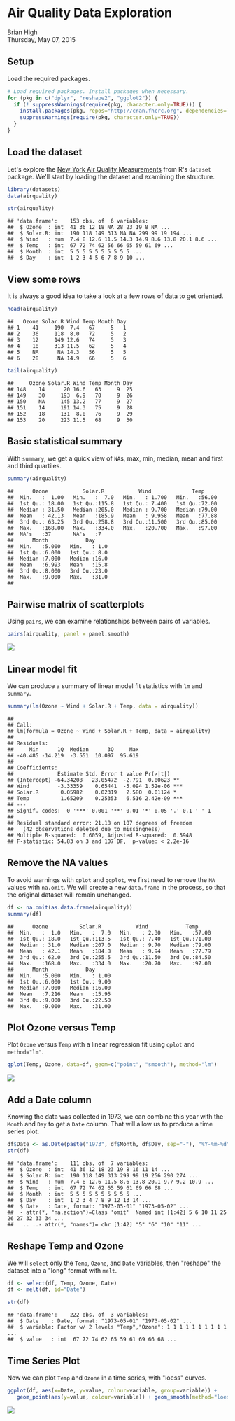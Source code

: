 # Air Quality Data Exploration
Brian High  
Thursday, May 07, 2015  

Setup
-----

Load the required packages.


```r
# Load required packages. Install packages when necessary.
for (pkg in c("dplyr", "reshape2", "ggplot2")) {
  if (! suppressWarnings(require(pkg, character.only=TRUE))) {
    install.packages(pkg, repos="http://cran.fhcrc.org", dependencies=TRUE)
    suppressWarnings(require(pkg, character.only=TRUE))
  }
}
```

Load the dataset
----------------

Let's explore the [New York Air Quality Measurements](http://stat.ethz.ch/R-manual/R-patched/library/datasets/html/airquality.html) from R's `dataset` package. We'll start
by loading the dataset and examining the structure.


```r
library(datasets)
data(airquality)

str(airquality)
```

```
## 'data.frame':	153 obs. of  6 variables:
##  $ Ozone  : int  41 36 12 18 NA 28 23 19 8 NA ...
##  $ Solar.R: int  190 118 149 313 NA NA 299 99 19 194 ...
##  $ Wind   : num  7.4 8 12.6 11.5 14.3 14.9 8.6 13.8 20.1 8.6 ...
##  $ Temp   : int  67 72 74 62 56 66 65 59 61 69 ...
##  $ Month  : int  5 5 5 5 5 5 5 5 5 5 ...
##  $ Day    : int  1 2 3 4 5 6 7 8 9 10 ...
```

View some rows
--------------

It is always a good idea to take a look at a few rows of data to get oriented.


```r
head(airquality)
```

```
##   Ozone Solar.R Wind Temp Month Day
## 1    41     190  7.4   67     5   1
## 2    36     118  8.0   72     5   2
## 3    12     149 12.6   74     5   3
## 4    18     313 11.5   62     5   4
## 5    NA      NA 14.3   56     5   5
## 6    28      NA 14.9   66     5   6
```

```r
tail(airquality)
```

```
##     Ozone Solar.R Wind Temp Month Day
## 148    14      20 16.6   63     9  25
## 149    30     193  6.9   70     9  26
## 150    NA     145 13.2   77     9  27
## 151    14     191 14.3   75     9  28
## 152    18     131  8.0   76     9  29
## 153    20     223 11.5   68     9  30
```

Basic statistical summary
-------------------------

With `summary`, we get a quick view of `NA`s, max, min, median, mean and first 
and third quartiles.


```r
summary(airquality)
```

```
##      Ozone           Solar.R           Wind             Temp      
##  Min.   :  1.00   Min.   :  7.0   Min.   : 1.700   Min.   :56.00  
##  1st Qu.: 18.00   1st Qu.:115.8   1st Qu.: 7.400   1st Qu.:72.00  
##  Median : 31.50   Median :205.0   Median : 9.700   Median :79.00  
##  Mean   : 42.13   Mean   :185.9   Mean   : 9.958   Mean   :77.88  
##  3rd Qu.: 63.25   3rd Qu.:258.8   3rd Qu.:11.500   3rd Qu.:85.00  
##  Max.   :168.00   Max.   :334.0   Max.   :20.700   Max.   :97.00  
##  NA's   :37       NA's   :7                                       
##      Month            Day      
##  Min.   :5.000   Min.   : 1.0  
##  1st Qu.:6.000   1st Qu.: 8.0  
##  Median :7.000   Median :16.0  
##  Mean   :6.993   Mean   :15.8  
##  3rd Qu.:8.000   3rd Qu.:23.0  
##  Max.   :9.000   Max.   :31.0  
## 
```

Pairwise matrix of scatterplots
-------------------------------

Using `pairs`, we can examine relationships between pairs of variables.


```r
pairs(airquality, panel = panel.smooth)
```

![](airquality_files/figure-html/unnamed-chunk-5-1.png) 

Linear model fit
----------------

We can produce a summary of linear model fit statistics with `lm` and `summary`.


```r
summary(lm(Ozone ~ Wind + Solar.R + Temp, data = airquality))
```

```
## 
## Call:
## lm(formula = Ozone ~ Wind + Solar.R + Temp, data = airquality)
## 
## Residuals:
##     Min      1Q  Median      3Q     Max 
## -40.485 -14.219  -3.551  10.097  95.619 
## 
## Coefficients:
##              Estimate Std. Error t value Pr(>|t|)    
## (Intercept) -64.34208   23.05472  -2.791  0.00623 ** 
## Wind         -3.33359    0.65441  -5.094 1.52e-06 ***
## Solar.R       0.05982    0.02319   2.580  0.01124 *  
## Temp          1.65209    0.25353   6.516 2.42e-09 ***
## ---
## Signif. codes:  0 '***' 0.001 '**' 0.01 '*' 0.05 '.' 0.1 ' ' 1
## 
## Residual standard error: 21.18 on 107 degrees of freedom
##   (42 observations deleted due to missingness)
## Multiple R-squared:  0.6059,	Adjusted R-squared:  0.5948 
## F-statistic: 54.83 on 3 and 107 DF,  p-value: < 2.2e-16
```

Remove the NA values
--------------------

To avoid warnings with `qplot` and `ggplot`, we first need to remove the `NA` 
values with `na.omit`. We will create a new `data.frame` in the process, so that
the original dataset will remain unchanged.


```r
df <- na.omit(as.data.frame(airquality))
summary(df)
```

```
##      Ozone          Solar.R           Wind            Temp      
##  Min.   :  1.0   Min.   :  7.0   Min.   : 2.30   Min.   :57.00  
##  1st Qu.: 18.0   1st Qu.:113.5   1st Qu.: 7.40   1st Qu.:71.00  
##  Median : 31.0   Median :207.0   Median : 9.70   Median :79.00  
##  Mean   : 42.1   Mean   :184.8   Mean   : 9.94   Mean   :77.79  
##  3rd Qu.: 62.0   3rd Qu.:255.5   3rd Qu.:11.50   3rd Qu.:84.50  
##  Max.   :168.0   Max.   :334.0   Max.   :20.70   Max.   :97.00  
##      Month            Day       
##  Min.   :5.000   Min.   : 1.00  
##  1st Qu.:6.000   1st Qu.: 9.00  
##  Median :7.000   Median :16.00  
##  Mean   :7.216   Mean   :15.95  
##  3rd Qu.:9.000   3rd Qu.:22.50  
##  Max.   :9.000   Max.   :31.00
```

Plot Ozone versus Temp
----------------------

Plot `Ozone` versus `Temp` with a linear regression fit using `qplot` and `method="lm"`.


```r
qplot(Temp, Ozone, data=df, geom=c("point", "smooth"), method="lm")
```

![](airquality_files/figure-html/unnamed-chunk-8-1.png) 

Add a Date column
-----------------

Knowing the data was collected in 1973, we can combine this year with the `Month` 
and `Day` to get a `Date` column. That will allow us to produce a time series plot.


```r
df$Date <- as.Date(paste("1973", df$Month, df$Day, sep="-"), "%Y-%m-%d")
str(df)
```

```
## 'data.frame':	111 obs. of  7 variables:
##  $ Ozone  : int  41 36 12 18 23 19 8 16 11 14 ...
##  $ Solar.R: int  190 118 149 313 299 99 19 256 290 274 ...
##  $ Wind   : num  7.4 8 12.6 11.5 8.6 13.8 20.1 9.7 9.2 10.9 ...
##  $ Temp   : int  67 72 74 62 65 59 61 69 66 68 ...
##  $ Month  : int  5 5 5 5 5 5 5 5 5 5 ...
##  $ Day    : int  1 2 3 4 7 8 9 12 13 14 ...
##  $ Date   : Date, format: "1973-05-01" "1973-05-02" ...
##  - attr(*, "na.action")=Class 'omit'  Named int [1:42] 5 6 10 11 25 26 27 32 33 34 ...
##   .. ..- attr(*, "names")= chr [1:42] "5" "6" "10" "11" ...
```

Reshape Temp and Ozone
----------------------

We will `select` only the `Temp`, `Ozone`, and `Date` variables, then "reshape"
the dataset into a "long" format with `melt`.


```r
df <- select(df, Temp, Ozone, Date) 
df <- melt(df, id="Date")

str(df)
```

```
## 'data.frame':	222 obs. of  3 variables:
##  $ Date    : Date, format: "1973-05-01" "1973-05-02" ...
##  $ variable: Factor w/ 2 levels "Temp","Ozone": 1 1 1 1 1 1 1 1 1 1 ...
##  $ value   : int  67 72 74 62 65 59 61 69 66 68 ...
```

Time Series Plot
----------------

Now we can plot `Temp` and `Ozone` in a time series, with "loess" curves. 


```r
ggplot(df, aes(x=Date, y=value, colour=variable, group=variable)) +
   geom_point(aes(y=value, colour=variable)) + geom_smooth(method="loess")
```

![](airquality_files/figure-html/unnamed-chunk-11-1.png) 
